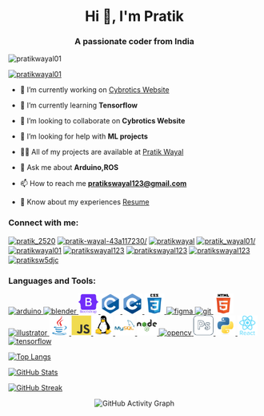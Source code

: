 <h1 align="center">Hi 👋, I'm Pratik</h1>
<h3 align="center">A passionate coder from India</h3>

<p align="left"> <img src="https://komarev.com/ghpvc/?username=pratikwayal01&label=Profile%20views&color=0e75b6&style=flat" alt="pratikwayal01" /> </p>

<p align="left"> <a href="https://github.com/ryo-ma/github-profile-trophy"><img src="https://github-profile-trophy.vercel.app/?username=pratikwayal01" alt="pratikwayal01" /></a> </p>

- 🔭 I’m currently working on [Cybrotics Website](https://github.com/pratikwayal01/Cybrotics-new-web)

- 🌱 I’m currently learning **Tensorflow**

- 👯 I’m looking to collaborate on **Cybrotics Website**

- 🤝 I’m looking for help with **ML projects**

- 👨‍💻 All of my projects are available at [Pratik Wayal](https://bento.me/pratikwayal)

- 💬 Ask me about **Arduino,ROS**

- 📫 How to reach me **pratikswayal123@gmail.com**

- 📄 Know about my experiences [Resume](https://drive.google.com/file/d/1Wh5av3jBdiv8jY_B28QnZd7JNXoaSngl/view?usp=sharing)

<h3 align="left">Connect with me:</h3>
<p align="left">
<a href="https://twitter.com/pratik_2520" target="blank"><img align="center" src="https://raw.githubusercontent.com/rahuldkjain/github-profile-readme-generator/master/src/images/icons/Social/twitter.svg" alt="pratik_2520" height="30" width="40" /></a>
<a href="https://linkedin.com/in/pratik-wayal-43a117230/" target="blank"><img align="center" src="https://raw.githubusercontent.com/rahuldkjain/github-profile-readme-generator/master/src/images/icons/Social/linked-in-alt.svg" alt="pratik-wayal-43a117230/" height="30" width="40" /></a>
<a href="https://kaggle.com/pratikwayal" target="blank"><img align="center" src="https://raw.githubusercontent.com/rahuldkjain/github-profile-readme-generator/master/src/images/icons/Social/kaggle.svg" alt="pratikwayal" height="30" width="40" /></a>
<a href="https://instagram.com/pratik_wayal01/" target="blank"><img align="center" src="https://raw.githubusercontent.com/rahuldkjain/github-profile-readme-generator/master/src/images/icons/Social/instagram.svg" alt="pratik_wayal01/" height="30" width="40" /></a>
<a href="https://www.codechef.com/users/pratikwayal01" target="blank"><img align="center" src="https://cdn.jsdelivr.net/npm/simple-icons@3.1.0/icons/codechef.svg" alt="pratikwayal01" height="30" width="40" /></a>
<a href="https://www.hackerrank.com/pratikswayal123" target="blank"><img align="center" src="https://raw.githubusercontent.com/rahuldkjain/github-profile-readme-generator/master/src/images/icons/Social/hackerrank.svg" alt="pratikswayal123" height="30" width="40" /></a>
<a href="https://www.leetcode.com/pratikswayal123" target="blank"><img align="center" src="https://raw.githubusercontent.com/rahuldkjain/github-profile-readme-generator/master/src/images/icons/Social/leet-code.svg" alt="pratikswayal123" height="30" width="40" /></a>
<a href="https://www.hackerearth.com/pratikswayal123" target="blank"><img align="center" src="https://raw.githubusercontent.com/rahuldkjain/github-profile-readme-generator/master/src/images/icons/Social/hackerearth.svg" alt="pratikswayal123" height="30" width="40" /></a>
<a href="https://auth.geeksforgeeks.org/user/pratiksw5djc" target="blank"><img align="center" src="https://raw.githubusercontent.com/rahuldkjain/github-profile-readme-generator/master/src/images/icons/Social/geeks-for-geeks.svg" alt="pratiksw5djc" height="30" width="40" /></a>
</p>

<h3 align="left">Languages and Tools:</h3>
<p align="left"> <a href="https://www.arduino.cc/" target="_blank" rel="noreferrer"> <img src="https://cdn.worldvectorlogo.com/logos/arduino-1.svg" alt="arduino" width="40" height="40"/> </a> <a href="https://www.blender.org/" target="_blank" rel="noreferrer"> <img src="https://download.blender.org/branding/community/blender_community_badge_white.svg" alt="blender" width="40" height="40"/> </a> <a href="https://getbootstrap.com" target="_blank" rel="noreferrer"> <img src="https://raw.githubusercontent.com/devicons/devicon/master/icons/bootstrap/bootstrap-plain-wordmark.svg" alt="bootstrap" width="40" height="40"/> </a> <a href="https://www.cprogramming.com/" target="_blank" rel="noreferrer"> <img src="https://raw.githubusercontent.com/devicons/devicon/master/icons/c/c-original.svg" alt="c" width="40" height="40"/> </a> <a href="https://www.w3schools.com/cpp/" target="_blank" rel="noreferrer"> <img src="https://raw.githubusercontent.com/devicons/devicon/master/icons/cplusplus/cplusplus-original.svg" alt="cplusplus" width="40" height="40"/> </a> <a href="https://www.w3schools.com/css/" target="_blank" rel="noreferrer"> <img src="https://raw.githubusercontent.com/devicons/devicon/master/icons/css3/css3-original-wordmark.svg" alt="css3" width="40" height="40"/> </a> <a href="https://www.figma.com/" target="_blank" rel="noreferrer"> <img src="https://www.vectorlogo.zone/logos/figma/figma-icon.svg" alt="figma" width="40" height="40"/> </a> <a href="https://git-scm.com/" target="_blank" rel="noreferrer"> <img src="https://www.vectorlogo.zone/logos/git-scm/git-scm-icon.svg" alt="git" width="40" height="40"/> </a> <a href="https://www.w3.org/html/" target="_blank" rel="noreferrer"> <img src="https://raw.githubusercontent.com/devicons/devicon/master/icons/html5/html5-original-wordmark.svg" alt="html5" width="40" height="40"/> </a> <a href="https://www.adobe.com/in/products/illustrator.html" target="_blank" rel="noreferrer"> <img src="https://www.vectorlogo.zone/logos/adobe_illustrator/adobe_illustrator-icon.svg" alt="illustrator" width="40" height="40"/> </a> <a href="https://www.java.com" target="_blank" rel="noreferrer"> <img src="https://raw.githubusercontent.com/devicons/devicon/master/icons/java/java-original.svg" alt="java" width="40" height="40"/> </a> <a href="https://developer.mozilla.org/en-US/docs/Web/JavaScript" target="_blank" rel="noreferrer"> <img src="https://raw.githubusercontent.com/devicons/devicon/master/icons/javascript/javascript-original.svg" alt="javascript" width="40" height="40"/> </a> <a href="https://www.linux.org/" target="_blank" rel="noreferrer"> <img src="https://raw.githubusercontent.com/devicons/devicon/master/icons/linux/linux-original.svg" alt="linux" width="40" height="40"/> </a> <a href="https://www.mysql.com/" target="_blank" rel="noreferrer"> <img src="https://raw.githubusercontent.com/devicons/devicon/master/icons/mysql/mysql-original-wordmark.svg" alt="mysql" width="40" height="40"/> </a> <a href="https://nodejs.org" target="_blank" rel="noreferrer"> <img src="https://raw.githubusercontent.com/devicons/devicon/master/icons/nodejs/nodejs-original-wordmark.svg" alt="nodejs" width="40" height="40"/> </a> <a href="https://opencv.org/" target="_blank" rel="noreferrer"> <img src="https://www.vectorlogo.zone/logos/opencv/opencv-icon.svg" alt="opencv" width="40" height="40"/> </a> <a href="https://www.photoshop.com/en" target="_blank" rel="noreferrer"> <img src="https://raw.githubusercontent.com/devicons/devicon/master/icons/photoshop/photoshop-line.svg" alt="photoshop" width="40" height="40"/> </a> <a href="https://www.python.org" target="_blank" rel="noreferrer"> <img src="https://raw.githubusercontent.com/devicons/devicon/master/icons/python/python-original.svg" alt="python" width="40" height="40"/> </a> <a href="https://reactjs.org/" target="_blank" rel="noreferrer"> <img src="https://raw.githubusercontent.com/devicons/devicon/master/icons/react/react-original-wordmark.svg" alt="react" width="40" height="40"/> </a> <a href="https://www.tensorflow.org" target="_blank" rel="noreferrer"> <img src="https://www.vectorlogo.zone/logos/tensorflow/tensorflow-icon.svg" alt="tensorflow" width="40" height="40"/> </a> </p>

<!-- GitHub Readme Stats -->
[![Top Langs](https://github-readme-stats.vercel.app/api/top-langs/?username=pratikwayal01&layout=compact)](https://github.com/pratikwayal01)

[![GitHub Stats](https://github-readme-stats.vercel.app/api?username=pratikwayal01&show_icons=true)](https://github.com/pratikwayal01)

[![GitHub Streak](https://git-hub-streak-stats.vercel.app?user=pratikwayal01&hide_border=true&border_radius=4.7)](https://git.io/streak-stats)

<p align="center">
    <img src="https://github-readme-activity-graph.vercel.app/graph?username=pratikwayal01&theme=github" alt="GitHub Activity Graph" />
</p>

